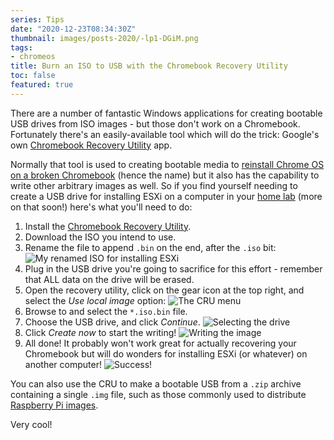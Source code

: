 ```yaml
---
series: Tips
date: "2020-12-23T08:34:30Z"
thumbnail: images/posts-2020/-lp1-DGiM.png
tags:
- chromeos
title: Burn an ISO to USB with the Chromebook Recovery Utility
toc: false
featured: true
---
```


There are a number of fantastic Windows applications for creating bootable USB drives from ISO images - but those don't work on a Chromebook. Fortunately there's an easily-available tool which will do the trick: Google's own [Chromebook Recovery Utility](https://chrome.google.com/webstore/detail/chromebook-recovery-utili/pocpnlppkickgojjlmhdmidojbmbodfm) app. 

Normally that tool is used to creating bootable media to [reinstall Chrome OS on a broken Chromebook](https://support.google.com/chromebook/answer/1080595) (hence the name) but it also has the capability to write other arbitrary images as well. So if you find yourself needing to create a USB drive for installing ESXi on a computer in your [home lab](https://twitter.com/johndotbowdre/status/1341767090945077248) (more on that soon!) here's what you'll need to do:

1. Install the [Chromebook Recovery Utility](https://chrome.google.com/webstore/detail/chromebook-recovery-utili/pocpnlppkickgojjlmhdmidojbmbodfm).
2. Download the ISO you intend to use.
3. Rename the file to append `.bin` on the end, after the `.iso` bit:
![My renamed ISO for installing ESXi](/images/posts-2020/uoTjgtbN1.png) 
4. Plug in the USB drive you're going to sacrifice for this effort - remember that ALL data on the drive will be erased.
5. Open the recovery utility, click on the gear icon at the top right, and select the *Use local image* option:
![The CRU menu](/images/posts-2020/vdTpW9t7Q.png)
6. Browse to and select the `*.iso.bin` file.
7. Choose the USB drive, and click *Continue*.
![Selecting the drive](/images/posts-2020/p_Ieqsw4p.png)
8. Click *Create now* to start the writing!
![Writing the image](/images/posts-2020/lhw5EEqSD.png)
9. All done! It probably won't work great for actually recovering your Chromebook but will do wonders for installing ESXi (or whatever) on another computer!
![Success!](/images/posts-2020/-lp1-DGiM.png)

You can also use the CRU to make a bootable USB from a `.zip` archive containing a single `.img` file, such as those commonly used to distribute [Raspberry Pi images](https://www.raspberrypi.org/documentation/installation/installing-images/chromeos.md).

Very cool!
